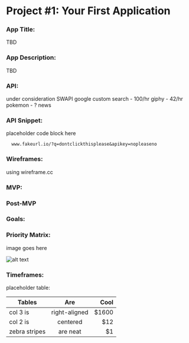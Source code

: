 
# Project #1: Your First Application

### App Title:
TBD

### App Description:
TBD

### API:
under consideration
SWAPI
google custom search - 100/hr
giphy - 42/hr
pokemon - ?
news

### API Snippet:
placeholder code block here 
```
  www.fakeurl.io/?q=dontclickthisplease&apikey=nopleaseno
```

### Wireframes:
using wireframe.cc

### MVP: 

### Post-MVP

### Goals: 

### Priority Matrix:
image goes here

![alt text](https://media.giphy.com/media/zCv1NuGumldXa/source.gif "Logo Title Text 1")

### Timeframes:
placeholder table:

| Tables        | Are           | Cool  |
| ------------- |:-------------:| -----:|
| col 3 is      | right-aligned | $1600 |
| col 2 is      | centered      |   $12 |
| zebra stripes | are neat      |    $1 |